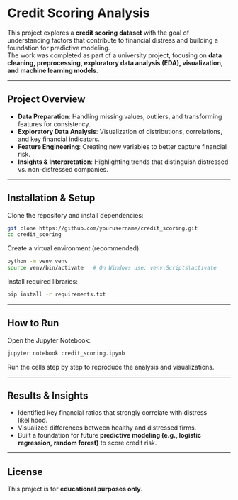# Credit Scoring Analysis

This project explores a **credit scoring dataset** with the goal of understanding factors that contribute to financial distress and building a foundation for predictive modeling.  
The work was completed as part of a university project, focusing on **data cleaning, preprocessing, exploratory data analysis (EDA), visualization, and machine learning models**.

---

## Project Overview

- **Data Preparation**: Handling missing values, outliers, and transforming features for consistency.  
- **Exploratory Data Analysis**: Visualization of distributions, correlations, and key financial indicators.  
- **Feature Engineering**: Creating new variables to better capture financial risk.  
- **Insights & Interpretation**: Highlighting trends that distinguish distressed vs. non-distressed companies.  

---

## Installation & Setup

Clone the repository and install dependencies:

```bash
git clone https://github.com/yourusername/credit_scoring.git
cd credit_scoring
```

Create a virtual environment (recommended):

```bash
python -m venv venv
source venv/bin/activate   # On Windows use: venv\Scripts\activate
```

Install required libraries:

```bash
pip install -r requirements.txt
```

---

## How to Run

Open the Jupyter Notebook:

```bash
jupyter notebook credit_scoring.ipynb
```

Run the cells step by step to reproduce the analysis and visualizations.

---

## Results & Insights

- Identified key financial ratios that strongly correlate with distress likelihood.  
- Visualized differences between healthy and distressed firms.  
- Built a foundation for future **predictive modeling (e.g., logistic regression, random forest)** to score credit risk.  

---

## License

This project is for **educational purposes only**.  
